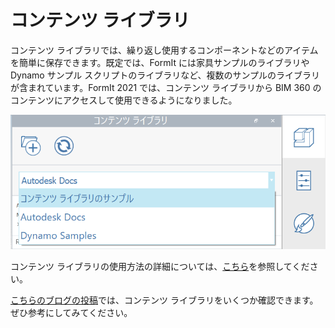 # コンテンツ ライブラリ

コンテンツ ライブラリでは、繰り返し使用するコンポーネントなどのアイテムを簡単に保存できます。既定では、FormIt には家具サンプルのライブラリや Dynamo サンプル スクリプトのライブラリなど、複数のサンプルのライブラリが含まれています。FormIt 2021 では、コンテンツ ライブラリから BIM 360 のコンテンツにアクセスして使用できるようになりました。

![](<../.gitbook/assets/screen-shot-2020-03-30-at-1.39.13-pm (1).png>)

コンテンツ ライブラリの使用方法の詳細については、[こちら](../formit-primer/part-i/import-export-and-content-library.md)を参照してください。

[こちらのブログの投稿](https://formit.autodesk.com/blog/post/content-library)では、コンテンツ ライブラリをいくつか確認できます。ぜひ参考にしてみてください。
